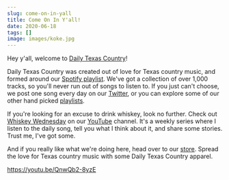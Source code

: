 ```yaml
---
slug: come-on-in-yall
title: Come On In Y'all!
date: 2020-06-18
tags: []
image: images/koke.jpg
---
```


Hey y'all, welcome to [Daily Texas Country][dtxc]!

Daily Texas Country was created out of love for Texas country music, and formed around our [Spotify playlist][spotify-playlist]. We've got a collection of over 1,000 tracks, so you'll never run out of songs to listen to. If you just can't choose, we post one song every day on our [Twitter][twitter], or you can explore some of our other hand picked [playlists][playlists].

If you're looking for an excuse to drink whiskey, look no further. Check out [Whiskey Wednesday][whiskey-wednesday] on our [YouTube][youtube] channel. It's a weekly series where I listen to the daily song, tell you what I think about it, and share some stories. Trust me, I've got some.

And if you really like what we're doing here, head over to our [store][store]. Spread the love for Texas country music with some Daily Texas Country apparel.

https://youtu.be/QnwQb2-8yzE

[dtxc]: /
[spotify-playlist]: https://open.spotify.com/playlist/1bgAyCwQMBbRQxNnKWj0RM
[playlists]: /playlists
[twitter]: https://twitter.com/dailytxcountry
[youtube]: https://youtube.com/channel/UCpbIlFaiv-3188nAWtgL0Iw
[whiskey-wednesday]: https://www.youtube.com/playlist?list=PLxHXw07TDx4ve5Cl9i1fiwjK7_-3cOA1U
[store]: /store
